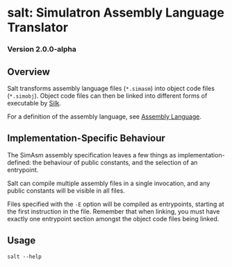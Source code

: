 # salt: Simulatron Assembly Language Translator
### Version 2.0.0-alpha

## Overview
Salt transforms assembly language files (`*.simasm`) into object code files (`*.simobj`). Object code files can then be linked into different forms of executable by [Silk](../simulatron-silk/README.md).

For a definition of the assembly language, see [Assembly Language](../../Documentation/assembly-language.md).

## Implementation-Specific Behaviour
The SimAsm assembly specification leaves a few things as implementation-defined: the behaviour of public constants, and the selection of an entrypoint.

Salt can compile multiple assembly files in a single invocation, and any public constants will be visible in all files.

Files specified with the `-E` option will be compiled as entrypoints, starting at the first instruction in the file. Remember that when linking, you must have exactly one entrypoint section amongst the object code files being linked.

## Usage
`salt --help`
